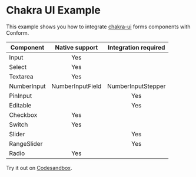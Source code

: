 # Chakra UI Example

This example shows you how to integrate [chakra-ui](https://chakra-ui.com/docs/components) forms components with Conform.

| Component   |  Native support  | Integration required |
| ----------- | :--------------: | :------------------: |
| Input       |       Yes        |                      |
| Select      |       Yes        |                      |
| Textarea    |       Yes        |                      |
| NumberInput | NumberInputField |  NumberInputStepper  |
| PinInput    |                  |         Yes          |
| Editable    |                  |         Yes          |
| Checkbox    |       Yes        |                      |
| Switch      |       Yes        |                      |
| Slider      |                  |         Yes          |
| RangeSlider |                  |         Yes          |
| Radio       |       Yes        |                      |

<!-- sandbox src="/examples/chakra-ui" -->

Try it out on [Codesandbox](https://codesandbox.io/s/github/edmundhung/conform/tree/main/examples/chakra-ui).

<!-- /sandbox -->
